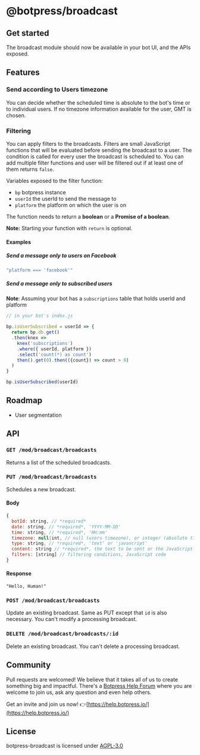 # @botpress/broadcast

## Get started

The broadcast module should now be available in your bot UI, and the APIs exposed.

## Features

### Send according to Users timezone

You can decide whether the scheduled time is absolute to the bot's time or to individual users. If no timezone information available for the user, GMT is chosen.

### Filtering

You can apply filters to the broadcasts. Filters are small JavaScript functions that will be evaluated before sending the broadcast to a user. The condition is called for every user the broadcast is scheduled to. You can add multiple filter functions and user will be filtered out if at least one of them returns `false`.

Variables exposed to the filter function:

- `bp` botpress instance
- `userId` the userId to send the message to
- `platform` the platform on which the user is on

The function needs to return a **boolean** or a **Promise of a boolean**.

**Note:** Starting your function with `return` is optional.

#### Examples

##### Send a message only to users on Facebook

```js
"platform === 'facebook'"
```

##### Send a message only to subscribed users

**Note**: Assuming your bot has a `subscriptions` table that holds userId and platform

```js
// in your bot's index.js

bp.isUserSubscribed = userId => {
  return bp.db.get()
  .then(knex =>
    knex('subscriptions')
    .where({ userId, platform })
    .select('count(*) as count')
    then().get(0).then(({count}) => count > 0)
  )
}
```

```js
bp.isUserSubscribed(userId)
```

## Roadmap

- User segmentation

## API

### `GET /mod/broadcast/broadcasts`

Returns a list of the scheduled broadcasts.

### `PUT /mod/broadcast/broadcasts`

Schedules a new broadcast.

#### Body

```js
{
  botId: string, // *required* 
  date: string, // *required*, 'YYYY-MM-DD'
  time: string, // *required*, 'HH:mm'
  timezone: null|int, // null (users timezone), or integer (absolute timezone)
  type: string, // *required*, 'text' or 'javascript'
  content: string // *required*, the text to be sent or the JavaScript code to execute,
  filters: [string] // filtering conditions, JavaScript code
}
```

#### Response

```
"Hello, Human!"
```

### `POST /mod/broadcast/broadcasts`

Update an existing broadcast. Same as PUT except that `id` is also necessary. You can't modify a processing broadcast.

### `DELETE /mod/broadcast/broadcasts/:id`

Delete an existing broadcast. You can't delete a processing broadcast.

## Community

Pull requests are welcomed! We believe that it takes all of us to create something big and impactful.
There's a [Botpress Help Forum](https://help.botpress.io/) where you are welcome to join us, ask any question and even help others.

Get an invite and join us now! 👉[https://help.botpress.io/](https://help.botpress.io/)

## License

botpress-broadcast is licensed under [AGPL-3.0](/LICENSE)
